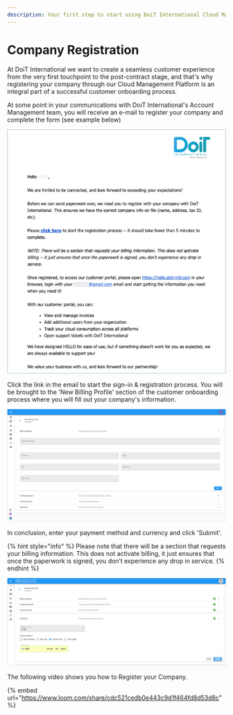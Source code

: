 ```yaml
---
description: Your first step to start using DoiT International Cloud Management Platform
---
```


# Company Registration

At DoiT International we want to create a seamless customer experience from the very first touchpoint to the post-contract stage, and that's why registering your company through our Cloud Management Platform is an integral part of a successful customer onboarding process. 

At some point in your communications with DoiT International's Account Management team, you will receive an e-mail to register your company and complete the form (see example below)

![](../.gitbook/assets/company-registration-email.png)

Click the link in the email to start the sign-in & registration process. You will be brought to the 'New Billing Profile' section of the customer onboarding process where you will fill out your company's information.

![](<../.gitbook/assets/create-new-billing-profile-2- (1) (2).png>)

In conclusion, enter your payment method and currency and click 'Submit'.

{% hint style="info" %}
Please note that there will be a section that requests your billing information. This does not activate billing, it just ensures that once the paperwork is signed, you don’t experience any drop in service.
{% endhint %}

![](../.gitbook/assets/submit-new-billing-profile.png)

The following video shows you how to Register your Company.

{% embed url="https://www.loom.com/share/cdc521cedb0e443c9d1f464fd8d53d8c" %}
